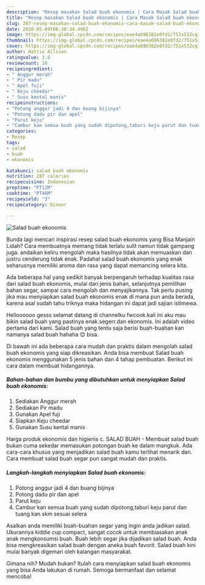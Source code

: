 ```yaml
---
description: "Resep masakan Salad buah ekonomis | Cara Masak Salad buah ekonomis Yang Bisa Manjain Lidah"
title: "Resep masakan Salad buah ekonomis | Cara Masak Salad buah ekonomis Yang Bisa Manjain Lidah"
slug: 207-resep-masakan-salad-buah-ekonomis-cara-masak-salad-buah-ekonomis-yang-bisa-manjain-lidah
date: 2020-05-09T06:30:34.496Z
image: https://img-global.cpcdn.com/recipes/eae4a696382e0fd2/751x532cq70/salad-buah-ekonomis-foto-resep-utama.jpg
thumbnail: https://img-global.cpcdn.com/recipes/eae4a696382e0fd2/751x532cq70/salad-buah-ekonomis-foto-resep-utama.jpg
cover: https://img-global.cpcdn.com/recipes/eae4a696382e0fd2/751x532cq70/salad-buah-ekonomis-foto-resep-utama.jpg
author: Hattie Allison
ratingvalue: 3.6
reviewcount: 10
recipeingredient:
- " Anggur merah"
- " Pir madu"
- " Apel fuji"
- " Keju cheedar"
- " Susu kental manis"
recipeinstructions:
- "Potong anggur jadi 4 dan buang bijinya"
- "Potong dadu pir dan apel"
- "Parut keju"
- "Cambur kan semua buah yang sudah dipotong,taburi keju parut dan tuang kan skm sesuai selera"
categories:
- Resep
tags:
- salad
- buah
- ekonomis

katakunci: salad buah ekonomis 
nutrition: 287 calories
recipecuisine: Indonesian
preptime: "PT12M"
cooktime: "PT46M"
recipeyield: "3"
recipecategory: Dinner

---
```



![Salad buah ekonomis](https://img-global.cpcdn.com/recipes/eae4a696382e0fd2/751x532cq70/salad-buah-ekonomis-foto-resep-utama.jpg)

Bunda lagi mencari inspirasi resep salad buah ekonomis yang Bisa Manjain Lidah? Cara membuatnya memang tidak terlalu sulit namun tidak gampang juga. andaikan keliru mengolah maka hasilnya tidak akan memuaskan dan justru cenderung tidak enak. Padahal salad buah ekonomis yang enak seharusnya memiliki aroma dan rasa yang dapat memancing selera kita.

Ada beberapa hal yang sedikit banyak berpengaruh terhadap kualitas rasa dari salad buah ekonomis, mulai dari jenis bahan, selanjutnya pemilihan bahan segar, sampai cara mengolah dan menyajikannya. Tak perlu pusing jika mau menyiapkan salad buah ekonomis enak di mana pun anda berada, karena asal sudah tahu triknya maka hidangan ini dapat jadi sajian istimewa.

Helloooooo gesss selamat datang di channelku fwcook.kali ini aku mau bikin salad buah yang pastinya enak.segerr.dan ekonomis. Ini adalah video pertama dari kami. Salad buah yang tentu saja berisi buah-buahan kan namanya salad buah hahaha 😊 bisa.


Di bawah ini ada beberapa cara mudah dan praktis dalam mengolah salad buah ekonomis yang siap dikreasikan. Anda bisa membuat Salad buah ekonomis menggunakan 5 jenis bahan dan 4 tahap pembuatan. Berikut ini cara dalam membuat hidangannya.

<!--inarticleads1-->

##### Bahan-bahan dan bumbu yang dibutuhkan untuk menyiapkan Salad buah ekonomis:

1. Sediakan  Anggur merah
1. Sediakan  Pir madu
1. Gunakan  Apel fuji
1. Siapkan  Keju cheedar
1. Gunakan  Susu kental manis


Harga produk ekonomis dan higienis c. SALAD BUAH - Membuat salad buah bukan cuma sekedar memasukan potongan buah ke dalam mangkuk. Ada cara-cara khusus yang menjadikan salad buah kamu terlihat menarik dan. Cara membuat salad buah segar pun sangat mudah dan praktis. 

<!--inarticleads2-->

##### Langkah-langkah menyiapkan Salad buah ekonomis:

1. Potong anggur jadi 4 dan buang bijinya
1. Potong dadu pir dan apel
1. Parut keju
1. Cambur kan semua buah yang sudah dipotong,taburi keju parut dan tuang kan skm sesuai selera


Asalkan anda memiliki buah-buahan segar yang ingin anda jadikan salad. Ukurannya kiddie cup compact, sangat cocok untuk membiasakan anak anak mengkonsumsi buah. Buah lebih segar jika dijadikan salad buah. Anda bisa mengkreasikan salad buah dengan aneka buah favorit. Salad buah kini mulai banyak digemari oleh kalangan masyarakat. 

Gimana nih? Mudah bukan? Itulah cara menyiapkan salad buah ekonomis yang bisa Anda lakukan di rumah. Semoga bermanfaat dan selamat mencoba!
